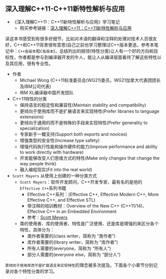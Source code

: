 ## 深入理解C++11-C++11新特性解析与应用

* 《深入理解C++11：C++11新特性解析与应用》学习笔记
    - 购买参考链接：[深入理解C++11：C++11新特性解析与应用](https://e.jd.com/30189452.html)

读这本书感受到有很多好细节，比如对术语的翻译和注释的处理对技术人员很友好，C++和C++11背景很有意思(自己之前也学习整理过C++版本更迭，参考本笔记中：`C++各版本`和`C各版本`)，总结列出的纲领(特性分类)让人有一个好的方向和目标性，作者都是参与到编译器开发的牛人，能让人从编译层面看待了解这些特性以及其应用，很有专业性。

* 作者
    - Michael Wong (C++11标准委员会(WG21)委员，WG21加拿大代表团团长及IBM公司代表)
    - IBM XL编译器中国开发团队
* C++11特性的分类
    - 保持语言的稳定性和兼容性(Maintain stability and compatibility)
    - 更倾向于使用库而不是扩展语言来实现特性(Prefer libraries to language extensions)
    - 更倾向于通用的而不是特殊的手段来实现特性(Prefer generality to specialization)
    - 专家新手一概支持(Support both exports and novices)
    - 增强类型的安全性(Increase type safety)
    - 增强代码执行性能和操作硬件的能力(Improve performance and ability to work directly with hardware)
    - 开发能够改变人们思维方式的特性(Make only changes that change the way people think)
    - 融入编程现实(Fit into the real world)
* `Scott Mayers` 从使用上创建的一种分类方式
    - `Scott Mayers`：软件开发顾问，C++开发专家，最有名的是他的`Effective C++`系列书籍
        + Effective C++系列：(Effective C++, Effective Modern C++, More Effective C++, and Effective STL)
        + 带注释的培训教材：Overview of the New C++ (C++11/14)、Effective C++ in an Embedded Environment
        + 参考：[Scott Meyers](https://www.aristeia.com/)
    - 类的使用者、库的使用者、特性是广泛使用、还是库是增强的来区分各个特性，具体分为：
        + 类作者需要的(class writer，简称为 “类作者”)
        + 库作者需要的(library writer，简称为 “库作者”)
        + 所有人需要的(everyone，简称为 “所有人”)
        + 部分人需要的(everyone else，简称为 “部分人”)

`更倾向于使用库而不是扩展语言来实现特性`的理念被多次提及。下面各个小章节分别记录对各个特性分类的学习。